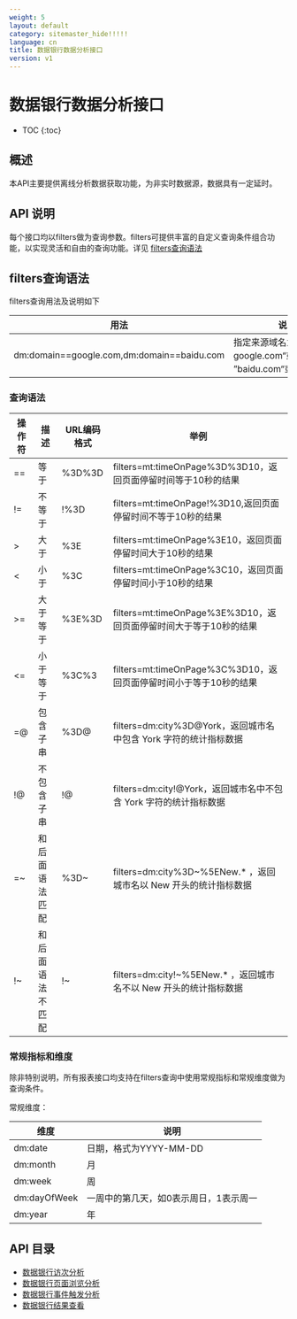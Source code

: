 ```yaml
---
weight: 5
layout: default
category: sitemaster_hide!!!!!
language: cn
title: 数据银行数据分析接口
version: v1
---
```


# 数据银行数据分析接口

* TOC
{:toc}

## 概述

本API主要提供离线分析数据获取功能，为非实时数据源，数据具有一定延时。

## API 说明

每个接口均以filters做为查询参数。filters可提供丰富的自定义查询条件组合功能，以实现灵活和自由的查询功能。详见 [filters查询语法](#filters)

## filters查询语法

filters查询用法及说明如下


| 用法                                       | 说明                                                                                                         |
|--------------------------------------------|--------------------------------------------------------------------------------------------------------------|
| dm:domain==google.com,dm:domain==baidu.com | 指定来源域名为google.com“或 ”baidu.com“或”apple.com                                                          |

### 查询语法

| 操作符 | 描述             | URL编码格式 | 举例                                                              |
|--------|------------------|-------------|-------------------------------------------------------------------|
| ==     | 等于             | %3D%3D      | filters=mt:timeOnPage%3D%3D10，返回页面停留时间等于10秒的结果     |
| !=     | 不等于           | !%3D        | filters=mt:timeOnPage!%3D10,返回页面停留时间不等于10秒的结果      |
| >      | 大于             | %3E         | filters=mt:timeOnPage%3E10，返回页面停留时间大于10秒的结果        |
| <      | 小于             | %3C         | filters=mt:timeOnPage%3C10，返回页面停留时间小于10秒的结果        |
| >=     | 大于等于         | %3E%3D      | filters=mt:timeOnPage%3E%3D10，返回页面停留时间大于等于10秒的结果 |
| <=     | 小于等于         | %3C%3       | filters=mt:timeOnPage%3C%3D10，返回页面停留时间小于等于10秒的结果 |
| =@     | 包含子串         | %3D@        | filters=dm:city%3D@York，返回城市名中包含 York 字符的统计指标数据    |
| !@     | 不包含子串       | !@          | filters=dm:city!@York，返回城市名中不包含 York 字符的统计指标数据    |
| =~     | 和后面语法匹配   | %3D~        | filters=dm:city%3D~%5ENew.* ，返回城市名以 New 开头的统计指标数据    |
| !~     | 和后面语法不匹配 | !~          | filters=dm:city!~%5ENew.* ，返回城市名不以 New 开头的统计指标数据    |


### 常规指标和维度

除非特别说明，所有报表接口均支持在filters查询中使用常规指标和常规维度做为查询条件。

常规维度：


| 维度         | 说明                                   |
|--------------|----------------------------------------|
| dm:date      | 日期，格式为YYYY-MM-DD                 |
| dm:month     | 月                                     |
| dm:week      | 周                                     |
| dm:dayOfWeek | 一周中的第几天，如0表示周日，1表示周一 |
| dm:year      | 年                                     |


## API 目录

* [数据银行访次分析](/doc/sitemaster/v1/cn/site_databank_visit.html)
* [数据银行页面浏览分析](/doc/sitemaster/v1/cn/site_databank_pageview.html)
* [数据银行事件触发分析](/doc/sitemaster/v1/cn/site_databank_event.html)
* [数据银行结果查看](/doc/sitemaster/v1/cn/site_databank_result.html)
